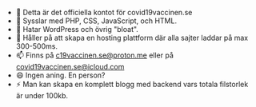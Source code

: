 - 👋 Detta är det officiella kontot för covid19vaccinen.se
- 👀 Sysslar med PHP, CSS, JavaScript, och HTML.
- 🌱 Hatar WordPress och övrig "bloat".
- 💞️ Håller på att skapa en hosting plattform där alla sajter laddar på max 300-500ms.
- 📫 Finns på c19vaccinen.se@proton.me eller på covid19vaccinen.se@icloud.com
- 😄 Ingen aning. En person?
- ⚡ Man kan skapa en komplett blogg med backend vars totala filstorlek är under 100kb.
